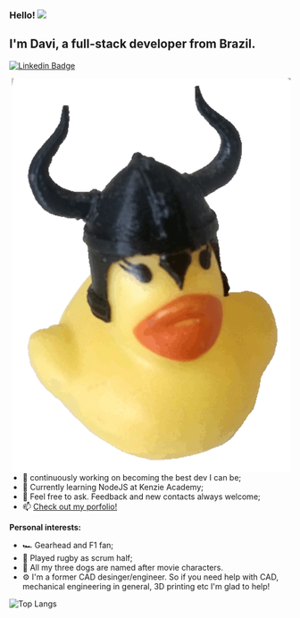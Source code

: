### Hello! <img src="https://media.giphy.com/media/hvRJCLFzcasrR4ia7z/giphy.gif" width="25px">

## I'm Davi, a full-stack developer from Brazil.

[![Linkedin Badge](https://img.shields.io/badge/-LinkedIn-0e76a8?style=flat-square&logo=Linkedin&logoColor=white)](https://linkedin.com/in/daviraquel)

<img align="right" alt="GIF" src="https://github.com/daviraquel/daviraquel/blob/master/duckimg.gif?raw=true" width="500" height="707" />

- 🚀 continuously working on becoming the best dev I can be;
- 🌱 Currently learning NodeJS at Kenzie Academy;
- 💬 Feel free to ask. Feedback and new contacts always welcome;
- 📫 [Check out my porfolio!](https://myportfolio-rose-zeta.vercel.app/)

**Personal interests:**

- :racing_car: Gearhead and F1 fan;
- :rugby_football:	Played rugby as scrum half;
- :dog:	All my three dogs are named after movie characters.
- :gear: I'm a former CAD desinger/engineer. So if you need help with CAD, mechanical engineering in general, 3D printing etc I'm glad to help!

![Top Langs](https://github-readme-stats.vercel.app/api/top-langs/?username=daviraquel&theme=tokyonight)

<!--
**daviraquel/daviraquel** is a ✨ _special_ ✨ repository because its `README.md` (this file) appears on your GitHub profile.

Here are some ideas to get you started:

- 🔭 I’m currently working on ...
- 🌱 I’m currently learning ...
- 👯 I’m looking to collaborate on ...
- 🤔 I’m looking for help with ...
- 💬 Ask me about ...
- 📫 How to reach me: ...
- 😄 Pronouns: ...
- ⚡ Fun fact: ...
-->
